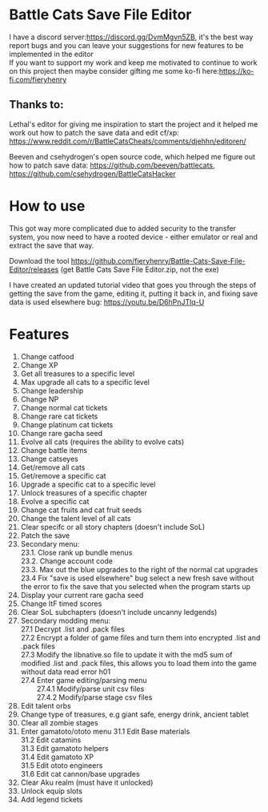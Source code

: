 # Battle Cats Save File Editor

I have a discord server:https://discord.gg/DvmMgvn5ZB, it's the best way report bugs and you can leave your suggestions for new features to be implemented in the editor<br>
If you want to support my work and keep me motivated to continue to work on this project then maybe consider gifting me some ko-fi here:https://ko-fi.com/fieryhenry

## Thanks to:
Lethal's editor for giving me inspiration to start the project and it helped me work out how to patch the save data and edit cf/xp: https://www.reddit.com/r/BattleCatsCheats/comments/djehhn/editoren/

Beeven and csehydrogen's open source code, which helped me figure out how to patch save data: https://github.com/beeven/battlecats, https://github.com/csehydrogen/BattleCatsHacker

# How to use
This got way more complicated due to added security to the transfer system, you now need to have a rooted device - either emulator or real and extract the save that way. 

Download the tool https://github.com/fieryhenry/Battle-Cats-Save-File-Editor/releases (get Battle Cats Save File Editor.zip, not the exe)

I have created an updated tutorial video that goes you through the steps of getting the save from the game, editing it, putting it back in, and fixing save data is used elsewhere bug: https://youtu.be/D6hPnJTlq-U

# Features
1. Change catfood
2. Change XP
3. Get all treasures to a specific level
4. Max upgrade all cats to a specific level
5. Change leadership
6. Change NP
7. Change normal cat tickets
8. Change rare cat tickets
9. Change platinum cat tickets
10. Change rare gacha seed
11. Evolve all cats (requires the ability to evolve cats)
12. Change battle items
13. Change catseyes
14. Get/remove all cats
15. Get/remove a specific cat
16. Upgrade a specific cat to a specific level
17. Unlock treasures of a specific chapter
18. Evolve a specific cat
19. Change cat fruits and cat fruit seeds
20. Change the talent level of all cats
21. Clear specifc or all story chapters (doesn't include SoL)
22. Patch the save
23. Secondary menu:  <br>
  23.1. Close rank up bundle menus <br>
  23.2. Change account code <br>
  23.3. Max out the blue upgrades to the right of the normal cat upgrades <br>
  23.4  Fix "save is used elsewhere" bug select a new fresh save without the error to fix the save that you selected when the program starts up <br>
24. Display your current rare gacha seed
25. Change ItF timed scores
26. Clear SoL subchapters (doesn't include uncanny ledgends)
27. Secondary modding menu: <br>
  27.1 Decrypt .list and .pack files <br>
  27.2 Encrypt a folder of game files and turn them into encrypted .list and .pack files <br>
  27.3 Modify the libnative.so file to update it with the md5 sum of modified .list and .pack files, this allows you to load them into the game without data read error h01 <br>
  27.4 Enter game editing/parsing menu <br>
          &nbsp;&nbsp;&nbsp;&nbsp;&nbsp;&nbsp;&nbsp;&nbsp;27.4.1 Modify/parse unit csv files <br>
          &nbsp;&nbsp;&nbsp;&nbsp;&nbsp;&nbsp;&nbsp;&nbsp;27.4.2 Modify/parse stage csv files <br>
28. Edit talent orbs
29. Change type of treasures, e.g giant safe, energy drink, ancient tablet
30. Clear all zombie stages
31. Enter gamatoto/ototo menu
  31.1 Edit Base materials <br>
  31.2 Edit catamins <br>
  31.3 Edit gamatoto helpers <br>
  31.4 Edit gamatoto XP <br>
  31.5 Edit ototo engineers <br>
  31.6 Edit cat cannon/base upgrades <br>
32. Clear Aku realm (must have it unlocked)
33. Unlock equip slots
34. Add legend tickets
